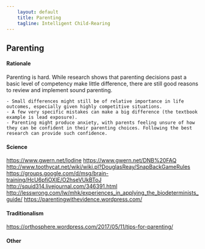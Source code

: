 ```yaml
---
    layout: default
    title: Parenting
    tagline: Intelligent Child-Rearing
---
```


## Parenting

#### Rationale

Parenting is hard. While research shows that parenting decisions past a basic level of competency make little difference, there are still good reasons to review and implement sound parenting.

	- Small differences might still be of relative importance in life outcomes, especially given highly competitive situations.
	- A few very specific mistakes can make a big difference (the textbook example is lead exposure).
	- Parenting might produce anxiety, with parents feeling unsure of how they can be confident in their parenting choices. Following the best research can provide such confidence.

#### Science

https://www.gwern.net/Iodine
https://www.gwern.net/DNB%20FAQ
http://www.toothycat.net/wiki/wiki.pl?DouglasReay/SnapBackGameRules
https://groups.google.com/d/msg/brain-training/HcU6pfiOXIE/O2hseVUkBToJ
http://squid314.livejournal.com/346391.html
http://lesswrong.com/lw/mhk/experiences_in_applying_the_biodeterminists_guide/
https://parentingwithevidence.wordpress.com/

#### Traditionalism

https://orthosphere.wordpress.com/2017/05/11/tips-for-parenting/

#### Other
